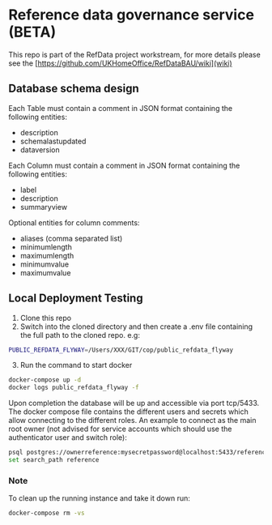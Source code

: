 # Reference data governance service (BETA)

This repo is part of the RefData project workstream, for more details please see the [https://github.com/UKHomeOffice/RefDataBAU/wiki](wiki)

## Database schema design

Each Table must contain a comment in JSON format containing the following entities:

* description
* schemalastupdated
* dataversion

Each Column must contain a comment in JSON format containing the following entities:

* label
* description
* summaryview

Optional entities for column comments:

* aliases (comma separated list)
* minimumlength
* maximumlength
* minimumvalue
* maximumvalue

## Local Deployment Testing

1. Clone this repo
2. Switch into the cloned directory and then create a .env file containing the full path to the cloned repo. e.g:

```bash
PUBLIC_REFDATA_FLYWAY=/Users/XXX/GIT/cop/public_refdata_flyway
```

3. Run the command to start docker

```bash
docker-compose up -d
docker logs public_refdata_flyway -f
```

Upon completion the database will be up and accessible via port tcp/5433. The docker compose file contains the different users and secrets which allow connecting to the different roles. An example to connect as the main root owner (not advised for service accounts which should use the authenticator user and switch role):

```bash
psql postgres://ownerreference:mysecretpassword@localhost:5433/reference
set search_path reference
```

### Note

To clean up the running instance and take it down run:

```bash
docker-compose rm -vs
```
